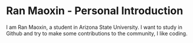 # Ran Maoxin - Personal Introduction

I am Ran Maoxin, a student in Arizona State University. I want to study in Github and try to make some contributions to the community, I like coding. 
